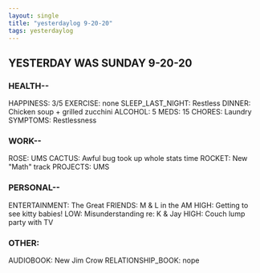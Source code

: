 ```yaml
---
layout: single
title: "yesterdaylog 9-20-20"
tags: yesterdaylog
---
```


## YESTERDAY WAS SUNDAY 9-20-20

### HEALTH--

HAPPINESS: 3/5
EXERCISE: none
SLEEP_LAST_NIGHT: Restless
DINNER: Chicken soup + grilled zucchini
ALCOHOL: 5
MEDS: 15
CHORES: Laundry
SYMPTOMS: Restlessness

### WORK--

ROSE: UMS
CACTUS: Awful bug took up whole stats time
ROCKET: New "Math" track
PROJECTS: UMS

### PERSONAL--

ENTERTAINMENT: The Great
FRIENDS: M & L in the AM
HIGH: Getting to see kitty babies!
LOW: Misunderstanding re: K & Jay
HIGH: Couch lump party with TV

### OTHER:

AUDIOBOOK: New Jim Crow
RELATIONSHIP_BOOK: nope
